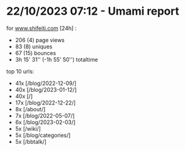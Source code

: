 # 22/10/2023 07:12 - Umami report
for www.shifeiti.com [24h] :

 - 206 (4) page views
 - 83 (8) uniques
 - 67 (15) bounces
 - 3h 15' 31'' (-1h 55' 50'') totaltime


top 10 urls:
 - 41x [/blog/2022-12-09/]
 - 40x [/blog/2023-01-12/]
 - 40x [/]
 - 17x [/blog/2022-12-22/]
 - 8x [/about/]
 - 7x [/blog/2022-05-07/]
 - 6x [/blog/2023-02-03/]
 - 5x [/wiki/]
 - 5x [/blog/categories/]
 - 5x [/bbtalk/]


